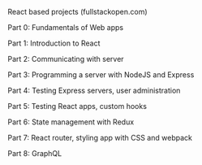 React based projects (fullstackopen.com)

Part 0:
Fundamentals of Web apps

Part 1:
Introduction to React

Part 2:
Communicating with server

Part 3:
Programming a server with NodeJS and Express

Part 4:
Testing Express servers, user administration

Part 5:
Testing React apps, custom hooks

Part 6:
State management with Redux

Part 7:
React router, styling app with CSS and webpack

Part 8:
GraphQL
